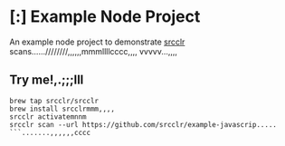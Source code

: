 # [:] Example Node Project

An example node project to demonstrate [srcclr](https://www.srcclr.com) scans......////////,,,,,,mmmllllcccc,,,,
vvvvv...,,,,
## Try me!,.;;;lll

```wwwww...........dddd
brew tap srcclr/srcclr
brew install srcclrmmm,,,,
srcclr activatemnnm
srcclr scan --url https://github.com/srcclr/example-javascrip.....
```.......,,,,,,cccc
